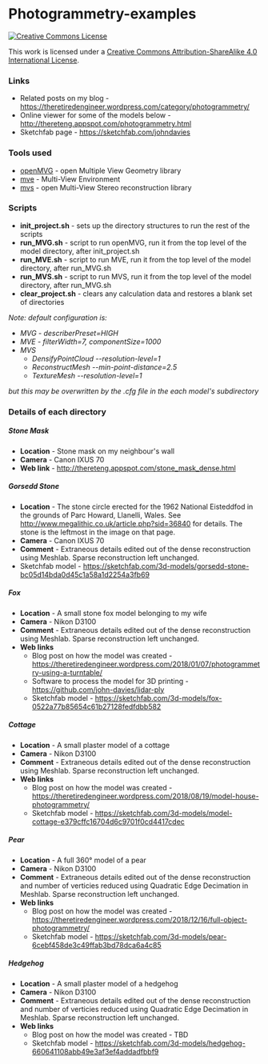 # Photogrammetry-examples

<a rel="license" href="http://creativecommons.org/licenses/by-sa/4.0/"><img alt="Creative Commons License" style="border-width:0" src="https://i.creativecommons.org/l/by-sa/4.0/88x31.png" /></a><br />

This work is licensed under a [Creative Commons Attribution-ShareAlike 4.0 International License</a>.](http://creativecommons.org/licenses/by-sa/4.0/)

### Links

* Related posts on my blog - https://theretiredengineer.wordpress.com/category/photogrammetry/
* Online viewer for some of the models below - http://thereteng.appspot.com/photogrammetry.html
* Sketchfab page - https://sketchfab.com/johndavies


### Tools used

* [openMVG](https://github.com/openMVG/openMVG) - open Multiple View Geometry library
* [mve](https://github.com/simonfuhrmann/mve) - Multi-View Environment
* [mvs](https://github.com/cdcseacave/openMVS) - open Multi-View Stereo reconstruction library

### Scripts

* **init_project.sh** - sets up the directory structures to run the rest of the scripts
* **run_MVG.sh** - script to run openMVG, run it from the top level of the model directory, after init_project.sh
* **run_MVE.sh** - script to run MVE, run it from the top level of the model directory, after run_MVG.sh
* **run_MVS.sh** - script to run MVS, run it from the top level of the model directory, after run_MVG.sh
* **clear_project.sh** - clears any calculation data and restores a blank set of directories

_Note: default configuration is:_
* _MVG - describerPreset=HIGH_
* _MVE - filterWidth=7, componentSize=1000_
* _MVS_
    * _DensifyPointCloud --resolution-level=1_
    * _ReconstructMesh --min-point-distance=2.5_
    * _TextureMesh --resolution-level=1_

_but this may be overwritten by the .cfg file in the each model's subdirectory_

### Details of each directory

##### Stone Mask

* **Location** - Stone mask on my neighbour's wall
* **Camera** - Canon IXUS 70
* **Web link** - http://thereteng.appspot.com/stone_mask_dense.html

##### Gorsedd Stone

* **Location** - The stone circle erected for the 1962 National Eisteddfod in the grounds of Parc Howard, Llanelli, Wales. See http://www.megalithic.co.uk/article.php?sid=36840 for details. The stone is the leftmost in the image on that page.
* **Camera** - Canon IXUS 70
* **Comment** - Extraneous details edited out of the dense reconstruction using Meshlab. Sparse reconstruction left unchanged.
* Sketchfab model - https://sketchfab.com/3d-models/gorsedd-stone-bc05d14bda0d45c1a58a1d2254a3fb69

##### Fox

* **Location** - A small stone fox model belonging to my wife
* **Camera** - Nikon D3100
* **Comment** - Extraneous details edited out of the dense reconstruction using Meshlab. Sparse reconstruction left unchanged.
* **Web links**
    * Blog post on how the model was created - https://theretiredengineer.wordpress.com/2018/01/07/photogrammetry-using-a-turntable/
    * Software to process the model for 3D printing - https://github.com/john-davies/lidar-ply
    * Sketchfab model - https://sketchfab.com/3d-models/fox-0522a77b85654c61b27128fedfdbb582

##### Cottage

* **Location** - A small plaster model of a cottage
* **Camera** - Nikon D3100
* **Comment** - Extraneous details edited out of the dense reconstruction using Meshlab. Sparse reconstruction left unchanged.
* **Web links**
    * Blog post on how the model was created - https://theretiredengineer.wordpress.com/2018/08/19/model-house-photogrammetry/
    * Sketchfab model - https://sketchfab.com/3d-models/model-cottage-e379cffc16704d6c9701f0cd4417cdec

##### Pear

* **Location** - A full 360&deg; model of a pear
* **Camera** - Nikon D3100
* **Comment** - Extraneous details edited out of the dense reconstruction and number of verticies reduced using Quadratic Edge Decimation in Meshlab. Sparse reconstruction left unchanged.
* **Web links**
    * Blog post on how the model was created - https://theretiredengineer.wordpress.com/2018/12/16/full-object-photogrammetry/
    * Sketchfab model - https://sketchfab.com/3d-models/pear-6cebf458de3c49ffab3bd78dca6a4c85

##### Hedgehog

* **Location** - A small plaster model of a hedgehog
* **Camera** - Nikon D3100
* **Comment** - Extraneous details edited out of the dense reconstruction and number of verticies reduced using Quadratic Edge Decimation in Meshlab. Sparse reconstruction left unchanged.
* **Web links**
    * Blog post on how the model was created - TBD
    * Sketchfab model - https://sketchfab.com/3d-models/hedgehog-660641108abb49e3af3ef4addadfbbf9
